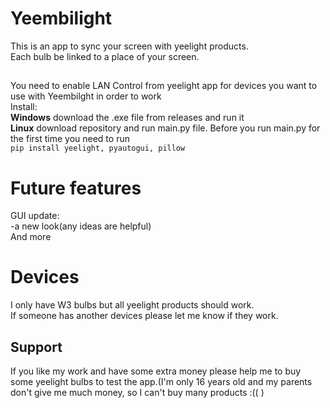 # Yeembilight
This is an app to sync your screen with yeelight products.  
Each bulb be linked to a place of your screen.
##
You need to enable LAN Control from yeelight app for devices you want to use with Yeembilght in order to work  
Install:  
**Windows** download the .exe file from releases and run it  
**Linux** download repository and run main.py file. Before you run main.py for the first time you need to run   
```pip install yeelight, pyautogui, pillow```
# Future features
GUI update:   
-a new look(any ideas are helpful)   
And more
# Devices  
I only have W3 bulbs but all yeelight products should work.  
If someone has another devices please let me know if they work.  
## Support
If you like my work and have some extra money please help me to buy some yeelight bulbs to test the app.(I'm only 16 years old and my parents don't give me much money, so I can't buy many products :(( )
